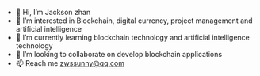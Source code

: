 - 👋 Hi, I’m Jackson zhan
- 👀 I’m interested in Blockchain, digital currency, project management and artificial intelligence
- 🌱 I’m currently learning blockchain technology and artificial intelligence technology
- 💞️ I’m looking to collaborate on develop blockchain applications
- 📫 Reach me zwssunny@qq.com

<!---
zwssunny/zwssunny is a ✨ special ✨ repository because its `README.md` (this file) appears on your GitHub profile.
You can click the Preview link to take a look at your changes.
--->
